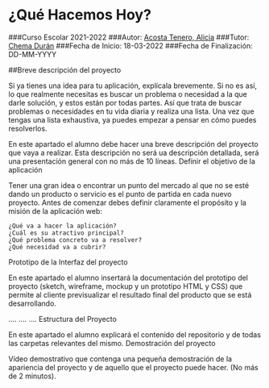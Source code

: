 # ¿Qué Hacemos Hoy?

###Curso Escolar 2021-2022
###Autor: [Acosta Tenero, Alicia](https://github.com/Alicia115/Proyecto_DAW/) 
###Tutor: [Chema Durán](https://github.com/chemaduran/)
###Fecha de Inicio: 18-03-2022
###Fecha de Finalización: DD-MM-YYYY


##Breve descripción del proyecto

Si ya tienes una idea para tu aplicación, explícala brevemente. Si no es así, lo que realmente necesitas es buscar un problema o necesidad a la que darle solución, y estos están por todas partes. Así que trata de buscar problemas o necesidades en tu vida diaria y realiza una lista. Una vez que tengas una lista exhaustiva, ya puedes empezar a pensar en cómo puedes resolverlos.

En este apartado el alumno debe hacer una breve descripción del proyecto que vaya a realizar. Esta descripción no será ua descripción detallada, será una presentación general con no más de 10 líneas.
Definir el objetivo de la aplicación

Tener una gran idea o encontrar un punto del mercado al que no se esté dando un producto o servicio es el punto de partida en cada nuevo proyecto. Antes de comenzar debes definir claramente el propósito y la misión de la aplicación web:

    ¿Qué va a hacer la aplicación?
    ¿Cuál es su atractivo principal?
    ¿Qué problema concreto va a resolver?
    ¿Qué necesidad va a cubrir?

Prototipo de la Interfaz del proyecto

En este apartado el alumno insertará la documentación del prototipo del proyecto (sketch, wireframe, mockup y un prototipo HTML y CSS) que permite al cliente previsualizar el resultado final del producto que se está desarrollando.

.... .... ....
Estructura del Proyecto

En este apartado el alumno explicará el contenido del repositorio y de todas las carpetas relevantes del mismo.
Demostración del proyecto

Vídeo demostrativo que contenga una pequeña demostración de la apariencia del proyecto y de aquello que el proyecto puede hacer. (No más de 2 minutos).


